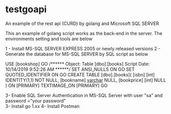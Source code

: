 # testgoapi
An example of the rest api (CURD) by golang and Microsoft SQL SERVER

This an example of golang script works as the back-end in the server.
The environments setting and tools are below

1 - Install MS-SQL SERVER EXPRESS 2005 or newly released versions
2 - Generate the database for MS-SQL SERVER by SQL script as below 

USE [bookshop]
GO
/****** Object:  Table [dbo].[books]    Script Date: 10/14/2019 9:52:26 AM ******/
SET ANSI_NULLS ON
GO
SET QUOTED_IDENTIFIER ON
GO
CREATE TABLE [dbo].[books](
	[isbn] [int] IDENTITY(1,1) NOT NULL,
	[bookname] [varchar](max) NULL,
	[bookprice] [int] NULL
) ON [PRIMARY] TEXTIMAGE_ON [PRIMARY]
GO

3- Enable SQL Server Authentication in MS-SQL Server with user "sa" and password ="your password"    
3- Install go 1.xx 
4- Install Postman
